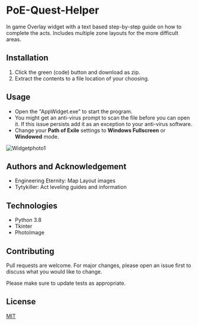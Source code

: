 # PoE-Quest-Helper
In game Overlay widget with a text based step-by-step guide on how to complete the acts. Includes multiple zone layouts for the more difficult areas. 


## Installation 
1. Click the green (code) button and download as zip. 
2. Extract the contents to a file location of your choosing.

## Usage
- Open the "AppWidget.exe" to start the program. 
- You might get an anti-virus prompt to scan the file before you can open it. If this issue persists add it as an exception to your anti-virus software. 
- Change your __Path of Exile__ settings to __Windows Fullscreen__ or __Windowed__ mode. 


![Widgetphoto1](https://user-images.githubusercontent.com/56834461/104130256-f31a6280-536f-11eb-8ef0-381f58114380.png)

## Authors and Acknowledgement 
- Engineering Eternity: Map Layout images 
- Tytykiller: Act leveling guides and information


## Technologies 
- Python 3.8 
- Tkinter 
- PhotoImage

## Contributing
Pull requests are welcome. For major changes, please open an issue first to discuss what you would like to change.

Please make sure to update tests as appropriate.

## License
[MIT](https://choosealicense.com/licenses/mit/)
